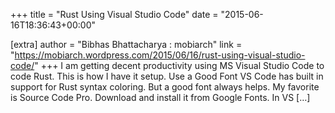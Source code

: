+++
title = "Rust Using Visual Studio Code"
date = "2015-06-16T18:36:43+00:00"

[extra]
author = "Bibhas Bhattacharya : mobiarch"
link = "https://mobiarch.wordpress.com/2015/06/16/rust-using-visual-studio-code/"
+++
I am getting decent productivity using MS Visual Studio Code to code Rust. This is how I have it setup. Use a Good Font VS Code has built in support for Rust syntax coloring. But a good font always helps. My favorite is Source Code Pro. Download and install it from Google Fonts. In VS [&#8230;]